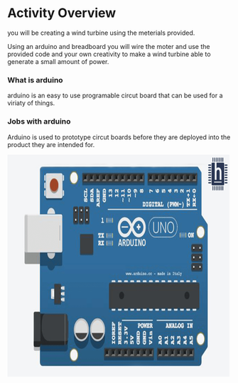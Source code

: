 # Activity Overview 

you will be creating a wind turbine using the meterials provided.

Using an arduino and breadboard you will wire the moter and use the provided code and your own creativity to make a wind turbine able to generate a small amount of power.

### What is arduino
arduino is an easy to use programable circut board that can be used for a viriaty of things. <Br>

### Jobs with arduino
Arduino is used to prototype circut boards before they are deployed into the product they are intended for. <br> 

<img src="/images/Arduino UNO.png" alt="Arduino" width="500" height="500">